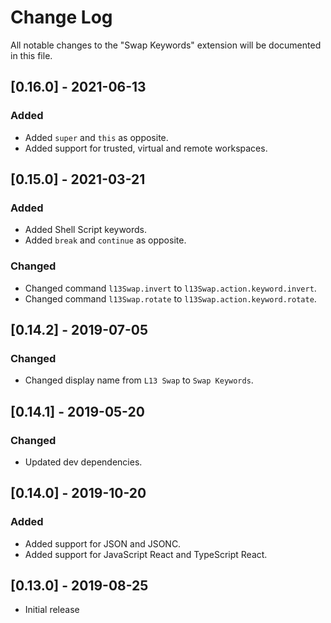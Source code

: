 # Change Log
All notable changes to the "Swap Keywords" extension will be documented in this file.

## [0.16.0] - 2021-06-13

### Added
- Added `super` and `this` as opposite.
- Added support for trusted, virtual and remote workspaces.

## [0.15.0] - 2021-03-21

### Added
- Added Shell Script keywords.
- Added `break` and `continue` as opposite.

### Changed
- Changed command `l13Swap.invert` to `l13Swap.action.keyword.invert`.
- Changed command `l13Swap.rotate` to `l13Swap.action.keyword.rotate`.

## [0.14.2] - 2019-07-05

### Changed
- Changed display name from `L13 Swap` to `Swap Keywords`.

## [0.14.1] - 2019-05-20

### Changed
- Updated dev dependencies.

## [0.14.0] - 2019-10-20

### Added
- Added support for JSON and JSONC.
- Added support for JavaScript React and TypeScript React.

## [0.13.0] - 2019-08-25
- Initial release